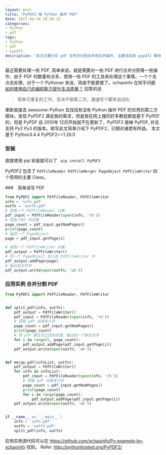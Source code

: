 ```yaml
---
layout: post
title: "PyPDF2 用 Python 操作 PDF"
date: 2017-04-30 16:39:12
categories:
- Python
- pdf
tags: 
- Python
- pdf
- pypdf2
description: "本文主要讨论 pdf 文件的分割合并相关的操作, 主要涉及到 pypdf2 模块的使用, 但是目前在使用中仍然有一些局限，本文抛砖引玉"
---
```



最近需要处理一些 PDF, 简单来说，就是需要对一些 PDF 进行合并分割等一些操作，由于 PDF 的数量有点多，使用一些 PDF 的工具来处理这个事情，一个个去点击处理，对于一个 Pythoner 来说，简直不能更傻了。xchaoinfo 在知乎问题 [如何使用自己的编程能力提升生活质量？](https://www.zhihu.com/question/57100452/answer/159680639) 回答的说
>简单可重复的工作，坚决不做第二次，通通写个脚本自动化

果断直接去 awesome-Python 去找找有没有 Python 操作 PDF 的优秀的第三方模块，发现 PyPDF2 满足我的需求，但是我在网上搜的好多教程都是基于 PyPDF 的，但是 PyPDF 自 2010年 12月开始就不在更新了，PyPDF2 接棒 PyPDF, 并且支持 Py2 Py3 的版本。故写此文简单介绍下 PyPDF2，已期对诸君有所益。
本文基于 Python3.4.4 PyPDF2==1.26.0

### 安装
直接使用 pip 安装就可以了
` pip install PyPDF2`

PyPDF2 包含了 `PdfFileReader PdfFileMerger PageObject PdfFileWriter` 四个常用的主要 Class。

###　简单读写 PDF

```Python
from PyPDF2 import PdfFileReader, PdfFileWriter
infn = 'infn.pdf'
outfn = 'outfn.pdf'
# 获取一个 PdfFileReader 对象
pdf_input = PdfFileReader(open(infn, 'rb'))
# 获取 PDF 的页数
page_count = pdf_input.getNumPages()
print(page_count)
# 返回一个 PageObject
page = pdf_input.getPage(i)

# 获取一个 PdfFileWriter 对象
pdf_output = PdfFileWriter()
# 将一个 PageObject 加入到 PdfFileWriter 中
pdf_output.addPage(page)
# 输出到文件中
pdf_output.write(open(outfn, 'wb'))

```

### 应用实例 合并分割 PDF


```Python
from PyPDF2 import PdfFileReader, PdfFileWriter


def split_pdf(infn, outfn):
    pdf_output = PdfFileWriter()
    pdf_input = PdfFileReader(open(infn, 'rb'))
    # 获取 pdf 共用多少页
    page_count = pdf_input.getNumPages()
    print(page_count)
    # 将 pdf 第五页之后的页面，输出到一个新的文件
    for i in range(5, page_count):
        pdf_output.addPage(pdf_input.getPage(i))
    pdf_output.write(open(outfn, 'wb'))


def merge_pdf(infnList, outfn):
    pdf_output = PdfFileWriter()
    for infn in infnList:
        pdf_input = PdfFileReader(open(infn, 'rb'))
        # 获取 pdf 共用多少页
        page_count = pdf_input.getNumPages()
        print(page_count)
        for i in range(page_count):
            pdf_output.addPage(pdf_input.getPage(i))
    pdf_output.write(open(outfn, 'wb'))


if __name__ == '__main__':
    infn = 'infn.pdf'
    outfn = 'outfn.pdf'
    split_pdf(infn, outfn)


```

应用实例源代码可以在 https://github.com/xchaoinfo/Py-example-by-xchaoinfo 找到。
Refer: http://pythonhosted.org/PyPDF2/
